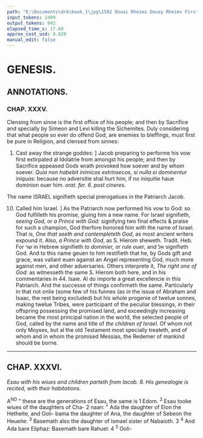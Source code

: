 ```yaml
---
path: "E:\Documents\drb\book_1\jpg\1582 Douai Rheims Douay Rheims First Edition  1 of 3 1609 Old Testament.pdf-132.jpg"
input_tokens: 2409
output_tokens: 842
elapsed_time_s: 17.68
approx_cost_usd: 0.020
manual_edit: false
---
```

# GENESIS.

## ANNOTATIONS.
### CHAP. XXXV.

<aside>Clensing from sinne is the first office of his people; and then by Sacrifice and specially by Simeon and Levi killing the Sichemites. Duly considering that what people so ever do offend God, are enemies to bleffings, must first be pure in Religion, and clensed from sinnes:</aside>

1. Cast away the strange goddes: ] Jacob preparing to performe his vow first extirpated al Idolatrie from amongst his people; and then by Sacrifice appeased Gods wrath provoked how soever and by whom soever. *Quia non habebit inimicos extrinsecos, si nulla ei dominentur iniquas:* because no adversitie shal hurt him, if no iniquitie haue dominion ouer him. *orat. fer. 6. post cineres.*

<aside>The name ISRAEL signifieth special prerogatiues in the Patriarch Jacob.</aside>

10. Called him Israel. ] As the Patriarch now performed his vow to God: so God fulfilleth his promise, giuing him a new name. For Israel signifieth, *seeing God*, or *a Prince with God*: signifying two final effects & praise for such a champion, God therfore honored him with the name of Israel. That is, *One that seeth and contempleteth God*, as most ancient writers expound it. Also, *a Prince with God*, as S. Hierom sheweth. Tradit. Heb. For שר in Hebrew signifieth *to dominier, or rule ouer*, and אל signifieth God. And to this name geuen to him restifieth that he, by Gods gift and grace, was valiant euen against an Angel representing God, much more against men, and other aduersaries. Others interprete it, *The right one of God*: as witnesseth the same S. Hierom both here, and in his commentaries in 44. Isaie. Al do importe a great excellencie in this Patriarch. And the successe of things confirmeth the same. Particularly in that not onlie (some few of his funnes (as in the issue of Abraham and Isaac, the rest being excluded) but his whole progenie of twelue sonnes, making twelue Tribes, were participant of the peculiar blessings, in their offspring possessing the promised land, and exceedingly increasing became the most principal nation in the world, the selected people of God, called by the name and title of *the children of Israel*. Of whom not only Moyses, but al the old Testament most specially treateth, and of whom and in whom the promised Messias, the Redemer of mankind should be borne.

---

## CHAP. XXXVI.

*Esau with his wiues and children parteth from Iacob. 9. His genealogie is recited, with their habitations.*

A<sup>ND</sup> " these are the generations of Esau, the same is 1 Edom. <sup>2</sup> Esau tooke wiues of the daughters of Cha- 2 naan: " Ada the daughter of Elon the Hetheite, and Ooli- bama the daughter of Ana, the daughter of Sebeon the Heueite: <sup>3</sup> Basemath also the daughter of Ismael sister of Nabaioth. 3 <sup>4</sup> And Ada bare Eliphaz: Basemath bare Rahuel: 4 <sup>5</sup> Ooli-